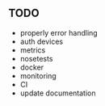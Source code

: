 ## TODO

- properly error handling
- auth devices
- metrics
- nosetests
- docker
- monitoring
- CI
- update documentation
